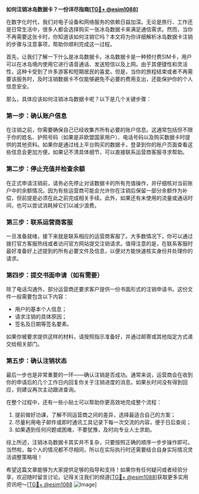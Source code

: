 **如何注销冰岛数据卡？一份详尽指南[[TG💪+ @esim1088](https://t.me/s/esim1088)]**

在数字化时代，我们对电子设备和网络服务的依赖日益加深。无论是旅行、工作还是日常生活中，很多人都会选择购买一张冰岛数据卡来满足通信需求。然而，当你不再需要这张卡时，你知道该如何注销它吗？本文将为你详细解析冰岛数据卡注销的步骤与注意事项，帮助你顺利完成这一过程。

首先，让我们了解一下什么是冰岛数据卡。冰岛数据卡是一种预付费SIM卡，用户可以在冰岛境内使用它进行语音通话、发送短信以及上网。由于其便捷性和灵活性，这种卡受到了许多游客和短期居民的喜爱。但是，当你的旅程结束或者不再需要该服务时，及时注销数据卡不仅能够避免不必要的费用支出，还能保护你的个人信息安全。

那么，具体应该如何注销冰岛数据卡呢？以下是几个关键步骤：

### **第一步：确认账户信息**
在注销之前，你需要确保自己已经收集齐所有必要的账户信息。这通常包括但不限于你的姓名、护照号码（如果是非欧盟国家用户）、电话号码以及购买数据卡时提供的其他资料。如果你是通过线上平台购买的数据卡，登录到你的账户页面查看这些信息会更加方便。如果记不清具体细节，可以直接联系运营商客服寻求帮助。

### **第二步：停止充值并检查余额**
在正式申请注销前，请务必先停止对该数据卡的所有充值操作，并仔细核对当前账户中的余额情况。因为有些运营商可能会允许你在注销后保留一部分余额作为补偿，但前提是必须在此之前完成相关手续。此外，如果还有未使用的流量或通话时间，也可以尝试消耗掉它们以减少浪费。

### **第三步：联系运营商客服**
一旦准备就绪，接下来就是联系相应的运营商客服了。大多数情况下，你可以通过拨打官方客服热线或者访问官方网站提交注销请求。值得注意的是，在联系客服时最好准备好上述提到的所有必要文件及信息，以便对方能快速核实身份并处理你的请求。

### **第四步：提交书面申请（如有需要）**
除了电话沟通外，部分运营商还要求客户提供一份书面形式的注销申请书。这份文件一般需要包含以下内容：
- 用户的基本个人信息；
- 请求注销的具体原因；
- 签名及日期等签名要素。

如果你被要求提供这样的材料，请按照指示准备好，并通过邮寄或其他指定方式递交给相关部门。

### **第五步：确认注销状态**
最后一步也是非常重要的一环——确认注销是否成功。通常来说，运营商会在收到你的申请后的几个工作日内回复你关于注销进度的消息。如果长时间没有得到回应，则建议再次主动跟进查询。

在整个过程中，还有一些小贴士可以帮助你更高效地完成整个流程：
1. 提前做好功课，了解不同运营商之间的差异，选择最适合自己的方案；
2. 尽量利用电子邮件或即时通讯工具记录下每一次交流的内容，便于日后查阅；
3. 如果遇到任何问题或困难，不要犹豫，及时向专业人士求助。

综上所述，注销冰岛数据卡其实并不复杂，只要按照正确的顺序一步步操作即可。当然啦，每个人的情况都不尽相同，所以在实际执行时还需要结合自身实际情况灵活调整策略哦！

希望这篇文章能够为大家提供足够的指导和支持！如果你有任何疑问或者经验分享，欢迎随时留言讨论。记得关注我们的频道[[TG💪+ @esim1088](https://t.me/s/esim1088)]获取更多实用资讯吧～[[TG💪+ @esim1088](https://t.me/s/esim1088) ![Image](https://i.postimg.cc/4NQfJmqS/Snipaste-2025-05-13-00-14-12.png)]